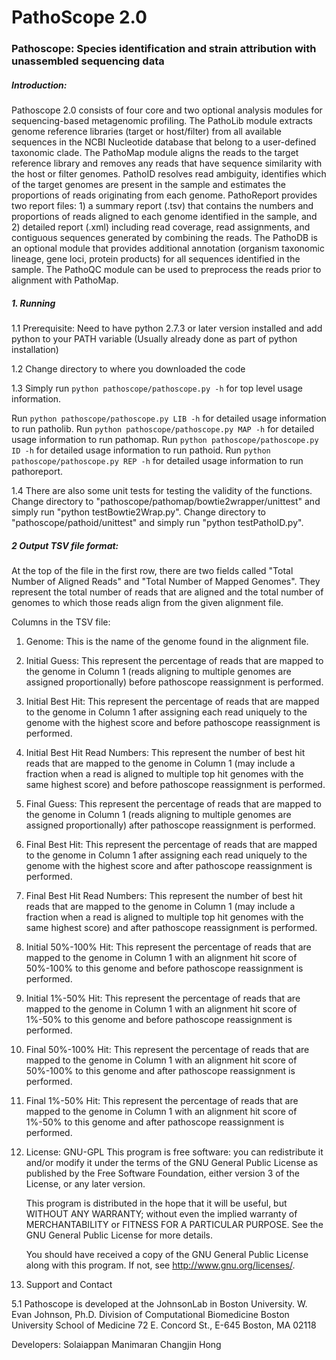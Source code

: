 PathoScope 2.0
==========

### Pathoscope: Species identification and strain attribution with unassembled sequencing data


##### Introduction:
Pathoscope 2.0 consists of four core and two optional analysis modules for sequencing-based metagenomic profiling. The PathoLib module extracts genome reference libraries (target or host/filter) from all available sequences in the NCBI Nucleotide database that belong to a user-defined taxonomic clade. The PathoMap module aligns the reads to the target reference library and removes any reads that have sequence similarity with the host or filter genomes. PathoID resolves read ambiguity, identifies which of the target genomes are present in the sample and estimates the proportions of reads originating from each genome. PathoReport provides two report files: 1) a summary report (.tsv) that contains the numbers and proportions of reads aligned to each genome identified in the sample, and 2) detailed report (.xml) including read coverage, read assignments, and contiguous sequences generated by combining the reads. The PathoDB is an optional module that provides additional annotation (organism taxonomic lineage, gene loci, protein products) for all sequences identified in the sample. The PathoQC module can be used to preprocess the reads prior to alignment with PathoMap.


##### 1. Running

1.1 Prerequisite: Need to have python 2.7.3 or later version installed and add python to your PATH variable (Usually already done as part of python installation)
    
1.2 Change directory to where you downloaded the code 

1.3 Simply run `python pathoscope/pathoscope.py -h` for top level usage information.

Run `python pathoscope/pathoscope.py LIB -h` for detailed usage information to run patholib.
Run `python pathoscope/pathoscope.py MAP -h` for detailed usage information to run pathomap.
Run `python pathoscope/pathoscope.py ID -h` for detailed usage information to run pathoid.
Run `python pathoscope/pathoscope.py REP -h` for detailed usage information to run pathoreport.

1.4 There are also some unit tests for testing the validity of the functions. 
Change directory to "pathoscope/pathomap/bowtie2wrapper/unittest" and simply run "python testBowtie2Wrap.py".
Change directory to "pathoscope/pathoid/unittest" and simply run "python testPathoID.py".


#####  2 Output TSV file format:

At the top of the file in the first row, there are two fields called "Total Number of Aligned Reads" and "Total Number of Mapped Genomes". They represent the total number of reads that are aligned and the total number of genomes to which those reads align from the given alignment file.

Columns in the TSV file:
1. Genome:
   This is the name of the genome found in the alignment file.
2. Initial Guess:
    This represent the percentage of reads that are mapped to the genome in Column 1 (reads aligning to multiple genomes are assigned proportionally) before pathoscope reassignment is performed.
3. Initial Best Hit:
    This represent the percentage of reads that are mapped to the genome in Column 1 after assigning each read uniquely to the genome with the highest score and before pathoscope reassignment is performed.
4. Initial Best Hit Read Numbers:
    This represent the number of best hit reads that are mapped to the genome in Column 1 (may include a fraction when a read is aligned to multiple top hit genomes with the same highest score) and before pathoscope reassignment is performed.
5. Final Guess:
    This represent the percentage of reads that are mapped to the genome in Column 1 (reads aligning to multiple genomes are assigned proportionally) after pathoscope reassignment is performed.
6. Final Best Hit:
    This represent the percentage of reads that are mapped to the genome in Column 1 after assigning each read uniquely to the genome with the highest score and after pathoscope reassignment is performed.
7. Final Best Hit Read Numbers:
    This represent the number of best hit reads that are mapped to the genome in Column 1 (may include a fraction when a read is aligned to multiple top hit genomes with the same highest score) and after pathoscope reassignment is performed.
8. Initial 50%-100% Hit:
    This represent the percentage of reads that are mapped to the genome in Column 1 with an alignment hit score of 50%-100% to this genome and before pathoscope reassignment is performed.
9. Initial 1%-50% Hit:
    This represent the percentage of reads that are mapped to the genome in Column 1 with an alignment hit score of 1%-50% to this genome and before pathoscope reassignment is performed.
10. Final 50%-100% Hit:
    This represent the percentage of reads that are mapped to the genome in Column 1 with an alignment hit score of 50%-100% to this genome and after pathoscope reassignment is performed.
10. Final 1%-50% Hit:
    This represent the percentage of reads that are mapped to the genome in Column 1 with an alignment hit score of 1%-50% to this genome and after pathoscope reassignment is performed.


4. License: GNU-GPL
    This program is free software: you can redistribute it and/or modify
    it under the terms of the GNU General Public License as published by
    the Free Software Foundation, either version 3 of the License, or
    any later version.

    This program is distributed in the hope that it will be useful,
    but WITHOUT ANY WARRANTY; without even the implied warranty of
    MERCHANTABILITY or FITNESS FOR A PARTICULAR PURPOSE.  See the
    GNU General Public License for more details.
    
    You should have received a copy of the GNU General Public License
    along with this program.  If not, see <http://www.gnu.org/licenses/>.

5. Support and Contact

5.1 Pathoscope is developed at the JohnsonLab in Boston University.
W. Evan Johnson, Ph.D.
Division of Computational Biomedicine
Boston University School of Medicine
72 E. Concord St., E-645
Boston, MA 02118

Developers:
Solaiappan Manimaran
Changjin Hong
